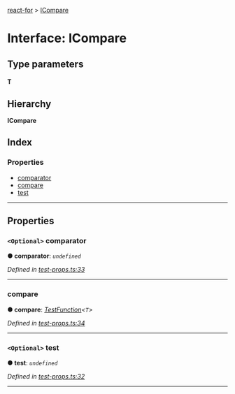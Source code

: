 [react-for](../README.md) > [ICompare](../interfaces/icompare.md)

# Interface: ICompare

## Type parameters
#### T 
## Hierarchy

**ICompare**

## Index

### Properties

* [comparator](icompare.md#comparator)
* [compare](icompare.md#compare)
* [test](icompare.md#test)

---

## Properties

<a id="comparator"></a>

### `<Optional>` comparator

**● comparator**: *`undefined`*

*Defined in [test-props.ts:33](https://github.com/MJez29/react-for/blob/0d6ab00/src/test-props.ts#L33)*

___
<a id="compare"></a>

###  compare

**● compare**: *[TestFunction](../#testfunction)<`T`>*

*Defined in [test-props.ts:34](https://github.com/MJez29/react-for/blob/0d6ab00/src/test-props.ts#L34)*

___
<a id="test"></a>

### `<Optional>` test

**● test**: *`undefined`*

*Defined in [test-props.ts:32](https://github.com/MJez29/react-for/blob/0d6ab00/src/test-props.ts#L32)*

___

